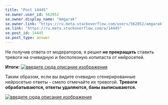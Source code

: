 ```yaml
---
title: "Post 14445"
se.owner.user_id: 562052
se.owner.display_name: "Amgarak"
se.owner.link: "https://ru.meta.stackoverflow.com/users/562052/amgarak"
se.link: "https://ru.meta.stackoverflow.com/a/14445"
se.post_id: 14445
se.post_type: answer
---
```

<p>Не получив ответа от модераторов, я решил <strong>не прекращать</strong> ставить тревоги на очевидную и бесполезную копипаста от нейросетей.</p>
<p><strong>Итоги:</strong>
<a href="https://i.sstatic.net/7QftiXeK.png" rel="nofollow noreferrer"><img src="https://i.sstatic.net/7QftiXeK.png" alt="введите сюда описание изображения" /></a></p>
<p>Таким образом, если вы видите очевидно сгенерированные нейросетью ответы - смело отмечайте их тревогой. <strong>Тревоги обрабатываются, ответы удаляются, баны выписываются.</strong></p>
<p><a href="https://i.sstatic.net/BHRrVfiz.png" rel="nofollow noreferrer"><img src="https://i.sstatic.net/BHRrVfiz.png" alt="введите сюда описание изображения" /></a></p>
